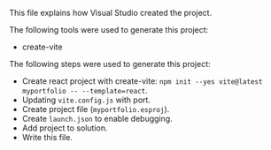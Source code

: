 This file explains how Visual Studio created the project.

The following tools were used to generate this project:
- create-vite

The following steps were used to generate this project:
- Create react project with create-vite: `npm init --yes vite@latest myportfolio -- --template=react`.
- Updating `vite.config.js` with port.
- Create project file (`myportfolio.esproj`).
- Create `launch.json` to enable debugging.
- Add project to solution.
- Write this file.

